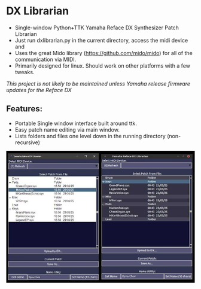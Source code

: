 # DX Librarian
- Single-window Python+TTK Yamaha Reface DX Synthesizer Patch Librarian
- Just run dxlibrarian.py in the current directory, access the midi device and 
- Uses the great Mido library (https://github.com/mido/mido) for all of the communication via MIDI.
- Primarily designed for linux. Should work on other platforms with a few tweaks.

*This project is not likely to be maintained unless Yamaha release firmware updates for the Reface DX*

## Features:
  - Portable Single window interface built around ttk.
  - Easy patch name editing via main window.
  - Lists folders and files one level down in the running directory (non-recursive)

![Screenshots of the DX Librarian running on Windows and Linux](dxlibrarian-screenshots.jpg "Windows + Linux")
